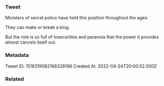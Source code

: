 ### Tweet
Ministers of secret police have held this position throughout the ages:

They can make or break a king.

But the role is so full of insecurities and paranoia that the power it provides almost cancels itself out.

### Metadata
Tweet ID: 1518319082168328196
Created At: 2022-04-24T20:00:52.000Z

### Related

